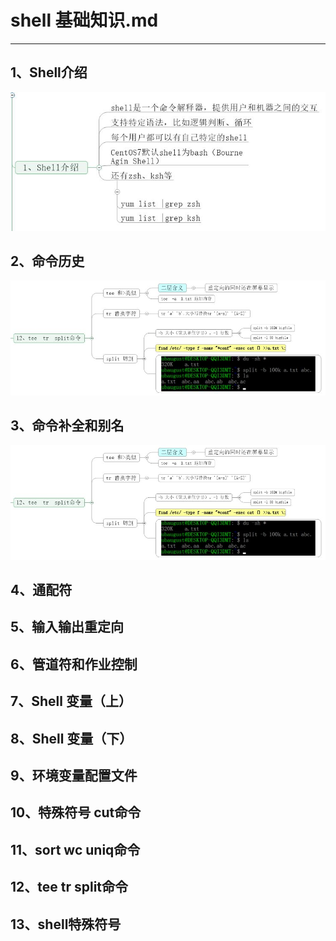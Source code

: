 # shell 基础知识.md
---
## 1、Shell介绍  

![图标](https://github.com/jjjfan/shell_devops/blob/master/01%20Shell%E5%9F%BA%E7%A1%80%E7%9F%A5%E8%AF%86/01%20Shell%E4%BB%8B%E7%BB%8D.jpg?raw=true)

## 2、命令历史  
![图标](mdImages/1.jpg)  
## 3、命令补全和别名  
![图标](./mdImages/1.jpg)  

## 4、通配符  
## 5、输入输出重定向  
## 6、管道符和作业控制  
## 7、Shell 变量（上）  
## 8、Shell 变量（下）  
## 9、环境变量配置文件  
## 10、特殊符号 cut命令  
## 11、sort  wc  uniq命令  
## 12、tee  tr  split命令  
## 13、shell特殊符号  

